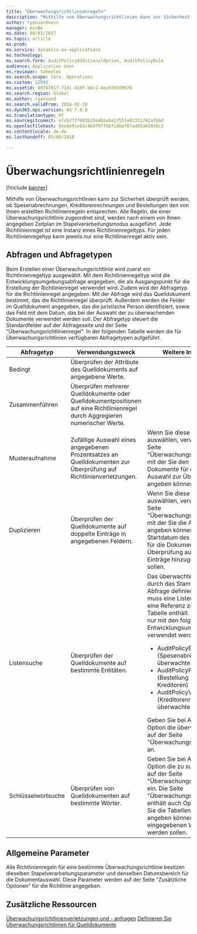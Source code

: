```yaml
---
title: "Überwachungsrichtlinienregeln"
description: "Mithilfe von Überwachungsrichtlinien kann zur Sicherheit überprüft werden, ob Spesenabrechnungen, Kreditorenrechnungen und Bestellungen den von Ihnen erstellten Richtlinienregeln entsprechen. Alle Regeln, die einer Überwachungsrichtlinie zugeordnet sind, werden nach einem von Ihnen angegeben Zeitplan im Stapelverarbeitungsmodus ausgeführt.  Jede Richtlinienregel ist eine Instanz eines Richtlinienregeltyps. Für jeden Richtlinienregeltyp kann jeweils nur eine Richtlinienregel aktiv sein."
author: ryansandness
manager: AnnBe
ms.date: 08/01/2017
ms.topic: article
ms.prod: 
ms.service: dynamics-ax-applications
ms.technology: 
ms.search.form: AuditPolicyAdditionalOption, AuditPolicyRule
audience: Application User
ms.reviewer: twheeloc
ms.search.scope: Core, Operations
ms.custom: 12991
ms.assetid: 8d787017-71dc-418f-b8c2-4ea9763d9978
ms.search.region: Global
ms.author: ryansand
ms.search.validFrom: 2016-02-28
ms.dyn365.ops.version: AX 7.0.0
ms.translationtype: HT
ms.sourcegitcommit: efcb77ff883b29a4bbaba27551e02311742afbbd
ms.openlocfilehash: 6bebe9ce83c4b979ffbb7c86ef67ad03a650e0c2
ms.contentlocale: de-de
ms.lasthandoff: 05/08/2018

---
```


# <a name="audit-policy-rules"></a>Überwachungsrichtlinienregeln

[!include [banner](../includes/banner.md)]

Mithilfe von Überwachungsrichtlinien kann zur Sicherheit überprüft werden, ob Spesenabrechnungen, Kreditorenrechnungen und Bestellungen den von Ihnen erstellten Richtlinienregeln entsprechen. Alle Regeln, die einer Überwachungsrichtlinie zugeordnet sind, werden nach einem von Ihnen angegeben Zeitplan im Stapelverarbeitungsmodus ausgeführt.  Jede Richtlinienregel ist eine Instanz eines Richtlinienregeltyps. Für jeden Richtlinienregeltyp kann jeweils nur eine Richtlinienregel aktiv sein. 

<a name="queries-and-query-types"></a>Abfragen und Abfragetypen
-----------------------

Beim Erstellen einer Überwachungsrichtlinie wird zuerst ein Richtlinienregeltyp ausgewählt. Mit dem Richtlinienregeltyp wird die Entwicklungsumgebungsabfrage angegeben, die als Ausgangspunkt für die Erstellung der Richtlinienregel verwendet wird. Zudem wird der Abfragetyp für die Richtlinienregel angegeben. Mit der Abfrage wird das Quelldokument bestimmt, das die Richtlinienregel überprüft. Außerdem werden die Felder im Quelldokument angegeben, das die juristische Person identifiziert, sowie das Feld mit dem Datum, das bei der Auswahl der zu überwachenden Dokumente verwendet werden soll. Der Abfragetyp steuert die Standardfelder auf der Abfrageseite und der Seite "Überwachungsrichtlinienregel". In der folgenden Tabelle werden die für Überwachungsrichtlinien verfügbaren Abfragetypen aufgeführt.

<table>
<colgroup>
<col width="33%" />
<col width="33%" />
<col width="33%" />
</colgroup>
<thead>
<tr class="header">
<th>Abfragetyp</th>
<th>Verwendungszweck</th>
<th>Weitere Informationen</th>
</tr>
</thead>
<tbody>
<tr class="odd">
<td>Bedingt</td>
<td>Überprüfen der Attribute des Quelldokuments auf angegebene Werte.</td>
<td></td>
</tr>
<tr class="even">
<td>Zusammenführen</td>
<td>Überprüfen mehrerer Quelldokumente oder Quelldokumentpositionen auf eine Richtlinienregel durch Aggregieren numerischer Werte.</td>
<td></td>
</tr>
<tr class="odd">
<td>Musteraufnahme</td>
<td>Zufällige Auswahl eines angegebenen Prozentsatzes an Quelldokumenten zur Überprüfung auf Richtlinienverletzungen.</td>
<td>Wenn Sie diese Option auswählen, verwenden Sie die Seite "Überwachungsrichtlinienregel", mit der Sie den Prozentsatz der Dokumente für die zufällige Auswahl zur Überwachung angeben können.</td>
</tr>
<tr class="even">
<td>Duplizieren</td>
<td>Überprüfen der Quelldokumente auf doppelte Einträge in angegebenen Feldern.</td>
<td>Wenn Sie diese Option auswählen, verwenden Sie die Seite "Überwachungsrichtlinienregel", mit der Sie die Anzahl der Tage angeben können, die dem Startdatum des Datumsbereichs für die Dokumentauswahl bei der Überprüfung auf doppelte Einträge hinzugefügt werden sollen.</td>
</tr>
<tr class="odd">
<td>Listensuche</td>
<td>Überprüfen der Quelldokumente auf bestimmte Entitäten.</td>
<td>Das überwachte Dokument wird durch das Stammdokument der Abfrage definiert. Die Abfrage muss eine Listenabfrage sein, die eine Referenz zur dirpartytable-Tabelle enthält. Diese Option kann nur mit den folgenden Entwicklungsumgebungsabfragen verwendet werden:
<ul>
<li><span class="ui">AuditPolicyExpenseList</span> (Spesenabrechnung - überwachte Mitarbeiter)</li>
<li><span class="ui">AuditPolicyPurchList</span> (Bestellung - überwachte Kreditoren)</li>
<li><span class="ui">AuditPolicyVendInvoiceList</span> (Kreditorenrechnung - überwachte Kreditoren)</li>
</ul>
Geben Sie bei Auswahl dieser Option die überwachten Entitäten auf der Seite "Überwachungsrichtlinienregel" an.</td>
</tr>
<tr class="even">
<td>Schlüsselwortsuche</td>
<td>Überprüfen von Quelldokumenten auf bestimmte Wörter.</td>
<td>Geben Sie bei Auswahl dieser Option die zu suchenden Wörter auf der Seite "Überwachungsrichtlinienregel" ein. Die Seite "Überwachungsrichtlinienregel" enthält auch Optionen, mit denen Sie die Tabellen und Felder angeben können, die auf die eingegebenen Wörter überprüft werden sollen.</td>
</tr>
</tbody>
</table>

## <a name="common-parameters"></a>Allgemeine Parameter
Alle Richtlinienregeln für eine bestimmte Überwachungsrichtlinie besitzen dieselben Stapelverarbeitungsparameter und denselben Datumsbereich für die Dokumentauswahl. Diese Parameter werden auf der Seite "Zusätzliche Optionen" für die Richtlinie angegeben.



<a name="additional-resources"></a>Zusätzliche Ressourcen
--------

[Überwachungsrichtlinienverletzungen und - anfragen](audit-policy-violations-cases.md)
[Definieren Sie Überwachungsrichtlinien für Quelldokumente](tasks/define-audit-policies-source-documents.md)



